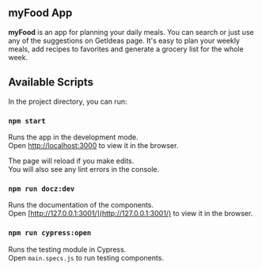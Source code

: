 ## myFood App

**myFood** is an app for planning your daily meals. You can search or just use any of the suggestions on GetIdeas page. It's easy to plan your weekly meals, add recipes to favorites and generate a grocery list for the whole week.

## Available Scripts

In the project directory, you can run:

### `npm start`

Runs the app in the development mode.<br>
Open [http://localhost:3000](http://localhost:3000) to view it in the browser.

The page will reload if you make edits.<br>
You will also see any lint errors in the console.

### `npm run docz:dev`

Runs the documentation of the components.<br>
Open [http://127.0.0.1:3001/](http://127.0.0.1:3001/) to view it in the browser.

### `npm run cypress:open`

Runs the testing module in Cypress.<br>
Open `main.specs.js` to run testing components.
